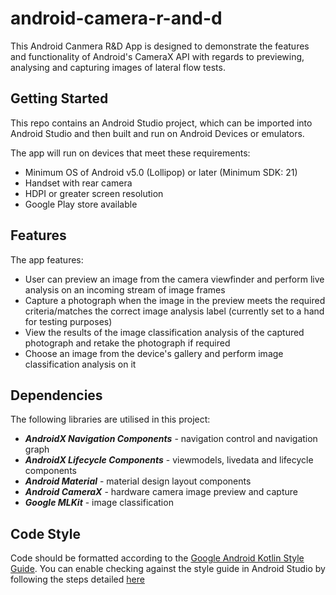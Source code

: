 # android-camera-r-and-d

This Android Canmera R&D App is designed to demonstrate the features and functionality of Android's CameraX API with regards to previewing, analysing and capturing images of lateral flow tests.

## Getting Started

This repo contains an Android Studio project, which can be imported into Android Studio and then built and run on Android Devices or emulators.

The app will run on devices that meet these requirements:
- Minimum OS of Android v5.0 (Lollipop) or later (Minimum SDK: 21)
- Handset with rear camera
- HDPI or greater screen resolution
- Google Play store available


## Features

The app features:
- User can preview an image from the camera viewfinder and perform live analysis on an incoming stream of image frames
- Capture a photograph when the image in the preview meets the required criteria/matches the correct image analysis label (currently set to a hand for testing purposes)
- View the results of the image classification analysis of the captured photograph and retake the photograph if required
- Choose an image from the device's gallery and perform image classification analysis on it


## Dependencies

The following libraries are utilised in this project:
- ***AndroidX Navigation Components*** - navigation control and navigation graph
- ***AndroidX Lifecycle Components*** - viewmodels, livedata and lifecycle components
- ***Android Material*** - material design layout components
- ***Android CameraX*** - hardware camera image preview and capture
- ***Google MLKit*** - image classification

## Code Style

Code should be formatted according to the [Google Android Kotlin Style Guide](https://developer.android.com/kotlin/style-guide).
You can enable checking against the style guide in Android Studio by following the steps detailed [here](https://kotlinlang.org/docs/reference/coding-conventions.html)
